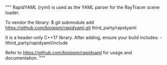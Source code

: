 """
RapidYAML (ryml) is used as the YAML parser for the RayTracer scene loader.

To vendor the library:
  $ git submodule add https://github.com/biojppm/rapidyaml.git third_party/rapidyaml

It is a header-only C++17 library. After adding, ensure your build includes:
  -Ithird_party/rapidyaml/include

Refer to https://github.com/biojppm/rapidyaml for usage and documentation.
"""